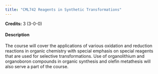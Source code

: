 ```yaml
---
title: "CML742 Reagents in Synthetic Transformations"
---
```

**Credits:** 3 (3-0-0)

#### Description
The course will cover the applications of various oxidation and reduction reactions in organic chemistry with special emphasis on special reagents that are used for selective transformations. Use of organolithium and organoboron compounds in organic synthesis and olefin metathesis will also serve a part of the course.